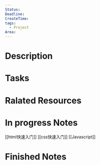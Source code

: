 ```yaml
---
Status: 
Deadline: 
CreateTime:
tags:
  - Project
Area: 
---
```


# Description


# Tasks


# Ralated Resources

# In progress Notes
[[html快速入门]]
[[css快速入门]]
[[Javascript]]
# Finished Notes


